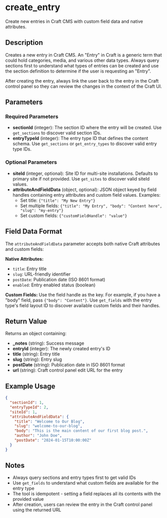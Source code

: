 # create_entry

Create new entries in Craft CMS with custom field data and native attributes.

## Description

Creates a new entry in Craft CMS. An "Entry" in Craft is a generic term that could hold categories, media, and various other data types. Always query sections first to understand what types of entries can be created and use the section definition to determine if the user is requesting an "Entry".

After creating the entry, always link the user back to the entry in the Craft control panel so they can review the changes in the context of the Craft UI.

## Parameters

### Required Parameters

- **sectionId** (integer): The section ID where the entry will be created. Use `get_sections` to discover valid section IDs.
- **entryTypeId** (integer): The entry type ID that defines the content schema. Use `get_sections` or `get_entry_types` to discover valid entry type IDs.

### Optional Parameters

- **siteId** (integer, optional): Site ID for multi-site installations. Defaults to primary site if not provided. Use `get_sites` to discover valid siteId values.
- **attributeAndFieldData** (object, optional): JSON object keyed by field handles containing entry attributes and custom field values. Examples:
  - Set title: `{"title": "My New Entry"}`
  - Set multiple fields: `{"title": "My Entry", "body": "Content here", "slug": "my-entry"}`
  - Set custom fields: `{"customFieldHandle": "value"}`

## Field Data Format

The `attributeAndFieldData` parameter accepts both native Craft attributes and custom fields:

**Native Attributes:**
- `title`: Entry title
- `slug`: URL-friendly identifier
- `postDate`: Publication date (ISO 8601 format)
- `enabled`: Entry enabled status (boolean)

**Custom Fields:**
Use the field handle as the key. For example, if you have a "body" field, pass `{"body": "Content"}`. Use `get_fields` with the entry type's field layout ID to discover available custom fields and their handles.

## Return Value

Returns an object containing:

- **_notes** (string): Success message
- **entryId** (integer): The newly created entry's ID
- **title** (string): Entry title
- **slug** (string): Entry slug
- **postDate** (string): Publication date in ISO 8601 format
- **url** (string): Craft control panel edit URL for the entry

## Example Usage

```json
{
  "sectionId": 1,
  "entryTypeId": 2,
  "siteId": 1,
  "attributeAndFieldData": {
    "title": "Welcome to Our Blog",
    "slug": "welcome-to-our-blog",
    "body": "This is the main content of our first blog post.",
    "author": "John Doe",
    "postDate": "2024-01-15T10:00:00Z"
  }
}
```

## Notes

- Always query sections and entry types first to get valid IDs
- Use `get_fields` to understand what custom fields are available for the entry type
- The tool is idempotent - setting a field replaces all its contents with the provided value
- After creation, users can review the entry in the Craft control panel using the returned URL
